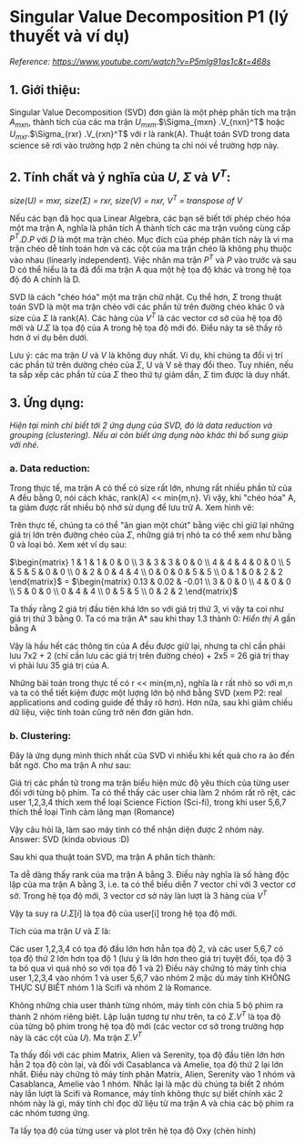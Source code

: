 <vue-mathjax></vue-mathjax>
# Singular Value Decomposition P1 <span class="tex2jax_ignore">(</span>lý thuyết và ví dụ<span class="tex2jax_ignore">)</span>

*Reference: https://www.youtube.com/watch?v=P5mlg91as1c&t=468s*

## 1. Giới thiệu:

Singular Value Decomposition <span class="tex2jax_ignore">(</span>SVD<span class="tex2jax_ignore">)</span> đơn giản là một phép phân tích ma trận $A_{mxn}$, thành tích của các ma trận $U_{mxm}$.$\Sigma_{mxn}
$.$V_{nxn}^T$ hoặc $U_{mxr}$.$\Sigma_{rxr}
$.$V_{rxn}^T$ với r là rank(A). Thuật toán SVD trong data science sẽ rơi vào trường hợp 2 nên chúng ta chỉ nói về trường hợp này. 

## 2. Tính chất và ý nghĩa của $U$, $\Sigma$ và $V^T$:

*size(U) = mxr, size($\Sigma$) = rxr, size(V) = nxr, $V^T$ = transpose of V*

Nếu các bạn đã học qua Linear Algebra, các bạn sẽ biết tới phép chéo hóa một ma trận A, nghĩa là phân tích A thành tích các ma trận vuông cùng cấp $P^T$.$D$.$P$ với $D$ là một ma trận chéo. Mục đích của phép phân tích này là vì ma trận chéo dễ tính toán hơn và các cột của ma trận chéo là không phụ thuộc vào nhau <span class="tex2jax_ignore">(</span>linearly independent<span class="tex2jax_ignore">)</span>. Việc nhân ma trận $P^T$ và $P$ vào trước và sau D có thể hiểu là ta đã đổi ma trận A qua một hệ tọa độ khác và trong hệ tọa độ đó A chính là D.


SVD là cách "chéo hóa" một ma trận chữ nhật. Cụ thể hơn, $\Sigma$ trong thuật toán SVD là một ma trận chéo với các phần tử trên đường chéo khác 0 và size của $\Sigma$ là rank(A).  Các hàng của $V^T$ là các vector cơ sở của hệ tọa độ mới và $U$.$\Sigma$ là tọa độ của A trong hệ tọa độ mới đó. Điểu này ta sẽ thấy rõ hơn ở ví dụ bên dưới.

Lưu ý: các ma trận $U$ và $V$ là không duy nhất. Ví dụ, khi chúng ta đổi vị trí các phần tử trên dường chéo của $\Sigma$, U và V sẽ thay đổi theo. Tuy nhiên, nếu ta sắp xếp các phần tử của $\Sigma$ theo thứ tự giảm dần, $\Sigma$ tìm được là duy nhất.

## 3. Ứng dụng: 

*Hiện tại mình chỉ biết tới 2 ứng dụng của SVD, đó là data reduction và grouping <span class="tex2jax_ignore">(</span>clustering<span class="tex2jax_ignore">)</span>. Nếu ai còn biết ứng dụng nào khác thì bổ sung giúp với nhé.*

### a. Data reduction:

Trong thực tế, ma trận A có thể có size rất lớn, nhưng rất nhiều phần tử của A đều bằng 0, nói cách khác, rank(A) << min{m,n}. Vì vậy, khi "chéo hóa" A, ta giảm được rất nhiều bộ nhớ sử dụng để lưu trữ A. Xem hình vẽ:

Trên thực tế, chúng ta có thể "ăn gian một chút" bằng việc chỉ giữ lại những giá trị lớn trên đường chéo của $\Sigma$, những giá trị nhỏ ta có thể xem như bằng 0 và loại bỏ. Xem xét ví dụ sau:

$\begin{matrix} 1 & 1 & 1 & 0 & 0  \\  3 & 3 & 3 & 0 & 0 \\ 4 & 4 & 4 & 0 & 0 \\ 5 & 5 & 5 & 0 & 0 \\ 0 & 2 & 0 & 4 & 4 \\ 0 & 0 & 0 & 5 & 5 \\ 0 & 1 & 0 & 2 & 2 \end{matrix}$ = $\begin{matrix} 0.13 & 0.02 & -0.01  \\  3 & 0 & 0 \\ 4 & 0 & 0 \\ 5 & 0 & 0 \\ 0 & 4 & 4 \\ 0 & 5 & 5 \\ 0 & 2 & 2 \end{matrix}$

Ta thấy rằng 2 giá trị đầu tiên khá lớn so với giá trị thứ 3, vì vậy ta coi như giá trị thứ 3 bằng 0. Ta có ma trận A* sau khi thay 1.3 thành 0:
*Hiển thị A* gần bằng A

Vậy là hầu hết các thông tin của A đều được giữ lại, nhưng ta chỉ cần phải lưu 7x2 + 2  <span class="tex2jax_ignore">(</span>chỉ cần lưu các giá trị trên đường chéo<span class="tex2jax_ignore">)</span> + 2x5 = 26 giá trị thay vì phải lưu 35 giá trị của A.

Những bài toán trong thực tế có r << min{m,n}, nghĩa là r rất nhỏ so với m,n và ta có thể tiết kiệm được một lượng lớn bộ nhớ bằng SVD  <span class="tex2jax_ignore">(</span>xem P2: real applications and coding guide để thấy rõ hơn<span class="tex2jax_ignore">)</span>. Hơn nữa, sau khi giảm chiều dữ liệu, việc tính toán cũng trở nên đơn giản hơn.

### b. Clustering:

Đây là ứng dụng mình thích nhất của SVD vì nhiều khi kết quả cho ra ảo đến bất ngờ. Cho ma trận A như sau:

Giá trị các phần tử trong ma trận biểu hiện mức độ yêu thích của từng user đối với từng bộ phim. Ta có thể thấy các user chia làm 2 nhóm rất rõ rệt, các user 1,2,3,4 thích xem thể loại Science Fiction <span class="tex2jax_ignore">(</span>Sci-fi<span class="tex2jax_ignore">)</span>, trong khi user 5,6,7 thích thể loại Tình cảm lãng mạn <span class="tex2jax_ignore">(</span>Romance<span class="tex2jax_ignore">)</span>

Vậy câu hỏi là, làm sao máy tính có thể nhận diện được 2 nhóm này. Answer: SVD <span class="tex2jax_ignore">(</span>kinda obvious :D<span class="tex2jax_ignore">)</span>

Sau khi qua thuật toán SVD, ma trận A phân tích thành:

Ta dễ dàng thấy rank của ma trận A bằng 3. Điều này nghĩa là số hàng độc lập của ma trận A bằng 3, i.e. ta có thể biểu diễn 7 vector chỉ với 3 vector cơ sở. Trong hệ tọa độ mới, 3 vector cơ sở này làn lượt là 3 hàng của $V^T$

Vậy ta suy ra $U$.$\Sigma[i]$ là tọa độ của user[i] trong hệ tọa độ mới.

Tích của ma trận $U$ và $\Sigma$ là:

Các user 1,2,3,4 có tọa độ đầu lớn hơn hẳn tọa độ 2, và các user 5,6,7 có tọa độ thứ 2 lớn hơn tọa độ 1 <span class="tex2jax_ignore">(</span>lưu ý là lớn hơn theo giá trị tuyệt đối, tọa độ 3 ta bỏ qua vì quá nhỏ so với tọa độ 1 và 2<span class="tex2jax_ignore">)</span> Điều này chứng tỏ máy tính chia user 1,2,3,4 vào nhóm 1 và user 5,6,7 vào nhóm 2 mặc dù máy tính KHÔNG THỰC SỰ BIẾT nhóm 1 là Scifi và nhóm 2 là Romance.

Không những chia user thành từng nhóm, máy tính còn chia 5 bộ phim ra thành 2 nhóm riêng biệt. Lập luận tương tự như trên, ta có $\Sigma$.$V^T$ là tọa độ của từng bộ phim trong hệ tọa độ mới <span class="tex2jax_ignore">(</span>các vector cơ sở trong trường hợp này là các cột của $U$<span class="tex2jax_ignore">)</span>. Ma trận  $\Sigma$.$V^T$ 

Ta thấy đối với các phim Matrix, Alien và Serenity, tọa độ đầu tiên lớn hơn hẳn 2 tọa độ còn lại, và đối với Casablanca và Amelie, tọa độ thứ 2 lại lớn nhất. Điều này chứng tỏ máy tính phân Matrix, Alien, Serenity vào 1 nhóm và Casablanca, Amelie vào 1 nhóm. Nhắc lại là mặc dù chúng ta biết 2 nhóm này lần lượt là Scifi và Romance, máy tính không thực sự biết chính xác 2 nhóm này là gì, máy tính chỉ đọc dữ liệu từ ma trận A và chia các bộ phim ra các nhóm tương ứng.

Ta lấy tọa độ của từng user và plot trên hệ tọa độ Oxy
(chèn hình)


<br/>
<br/>
